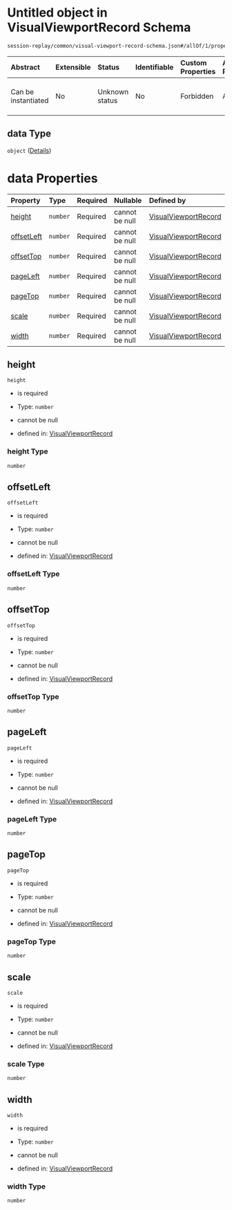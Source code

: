 # Untitled object in VisualViewportRecord Schema

```txt
session-replay/common/visual-viewport-record-schema.json#/allOf/1/properties/data
```



| Abstract            | Extensible | Status         | Identifiable | Custom Properties | Additional Properties | Access Restrictions | Defined In                                                                                                                     |
| :------------------ | :--------- | :------------- | :----------- | :---------------- | :-------------------- | :------------------ | :----------------------------------------------------------------------------------------------------------------------------- |
| Can be instantiated | No         | Unknown status | No           | Forbidden         | Allowed               | none                | [visual-viewport-record-schema.json\*](../out/session-replay/common/visual-viewport-record-schema.json "open original schema") |

## data Type

`object` ([Details](visual-viewport-record-schema-allof-1-properties-data.md))

# data Properties

| Property                  | Type     | Required | Nullable       | Defined by                                                                                                                                                                                                       |
| :------------------------ | :------- | :------- | :------------- | :--------------------------------------------------------------------------------------------------------------------------------------------------------------------------------------------------------------- |
| [height](#height)         | `number` | Required | cannot be null | [VisualViewportRecord](visual-viewport-record-schema-allof-1-properties-data-properties-height.md "session-replay/common/visual-viewport-record-schema.json#/allOf/1/properties/data/properties/height")         |
| [offsetLeft](#offsetleft) | `number` | Required | cannot be null | [VisualViewportRecord](visual-viewport-record-schema-allof-1-properties-data-properties-offsetleft.md "session-replay/common/visual-viewport-record-schema.json#/allOf/1/properties/data/properties/offsetLeft") |
| [offsetTop](#offsettop)   | `number` | Required | cannot be null | [VisualViewportRecord](visual-viewport-record-schema-allof-1-properties-data-properties-offsettop.md "session-replay/common/visual-viewport-record-schema.json#/allOf/1/properties/data/properties/offsetTop")   |
| [pageLeft](#pageleft)     | `number` | Required | cannot be null | [VisualViewportRecord](visual-viewport-record-schema-allof-1-properties-data-properties-pageleft.md "session-replay/common/visual-viewport-record-schema.json#/allOf/1/properties/data/properties/pageLeft")     |
| [pageTop](#pagetop)       | `number` | Required | cannot be null | [VisualViewportRecord](visual-viewport-record-schema-allof-1-properties-data-properties-pagetop.md "session-replay/common/visual-viewport-record-schema.json#/allOf/1/properties/data/properties/pageTop")       |
| [scale](#scale)           | `number` | Required | cannot be null | [VisualViewportRecord](visual-viewport-record-schema-allof-1-properties-data-properties-scale.md "session-replay/common/visual-viewport-record-schema.json#/allOf/1/properties/data/properties/scale")           |
| [width](#width)           | `number` | Required | cannot be null | [VisualViewportRecord](visual-viewport-record-schema-allof-1-properties-data-properties-width.md "session-replay/common/visual-viewport-record-schema.json#/allOf/1/properties/data/properties/width")           |

## height



`height`

* is required

* Type: `number`

* cannot be null

* defined in: [VisualViewportRecord](visual-viewport-record-schema-allof-1-properties-data-properties-height.md "session-replay/common/visual-viewport-record-schema.json#/allOf/1/properties/data/properties/height")

### height Type

`number`

## offsetLeft



`offsetLeft`

* is required

* Type: `number`

* cannot be null

* defined in: [VisualViewportRecord](visual-viewport-record-schema-allof-1-properties-data-properties-offsetleft.md "session-replay/common/visual-viewport-record-schema.json#/allOf/1/properties/data/properties/offsetLeft")

### offsetLeft Type

`number`

## offsetTop



`offsetTop`

* is required

* Type: `number`

* cannot be null

* defined in: [VisualViewportRecord](visual-viewport-record-schema-allof-1-properties-data-properties-offsettop.md "session-replay/common/visual-viewport-record-schema.json#/allOf/1/properties/data/properties/offsetTop")

### offsetTop Type

`number`

## pageLeft



`pageLeft`

* is required

* Type: `number`

* cannot be null

* defined in: [VisualViewportRecord](visual-viewport-record-schema-allof-1-properties-data-properties-pageleft.md "session-replay/common/visual-viewport-record-schema.json#/allOf/1/properties/data/properties/pageLeft")

### pageLeft Type

`number`

## pageTop



`pageTop`

* is required

* Type: `number`

* cannot be null

* defined in: [VisualViewportRecord](visual-viewport-record-schema-allof-1-properties-data-properties-pagetop.md "session-replay/common/visual-viewport-record-schema.json#/allOf/1/properties/data/properties/pageTop")

### pageTop Type

`number`

## scale



`scale`

* is required

* Type: `number`

* cannot be null

* defined in: [VisualViewportRecord](visual-viewport-record-schema-allof-1-properties-data-properties-scale.md "session-replay/common/visual-viewport-record-schema.json#/allOf/1/properties/data/properties/scale")

### scale Type

`number`

## width



`width`

* is required

* Type: `number`

* cannot be null

* defined in: [VisualViewportRecord](visual-viewport-record-schema-allof-1-properties-data-properties-width.md "session-replay/common/visual-viewport-record-schema.json#/allOf/1/properties/data/properties/width")

### width Type

`number`
